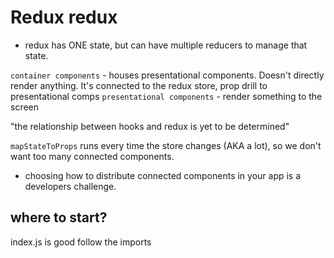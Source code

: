 # Redux redux

- redux has ONE state, but can have multiple reducers to manage that state.

`container components` - houses presentational components.  Doesn't directly render anything.  It's connected to the redux store, prop drill to presentational comps
`presentational components` - render something to the screen

"the relationship between hooks and redux is yet to be determined"

`mapStateToProps` runs every time the store changes (AKA a lot), so we don't want too many connected components.


- choosing how to distribute connected components in your app is a developers challenge.


## where to start?
index.js is good
follow the imports